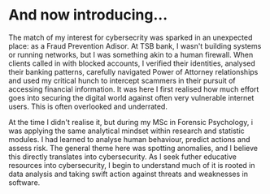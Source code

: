 # And now introducing...

The match of my interest for cybersecrity was sparked in an unexpected place: as a Fraud Prevention Adisor. At TSB bank, I wasn't building systems or running networks, but I was 
something akin to a human firewall. When clients called in with blocked accounts, I verified their identities, analysed their banking patterns, carefully navigated Power of Attorney relationships and used my critical hunch to intercept scammers in their pursuit of accessing financial information. It was here I first realised how much effort goes into securing the digital world against often very vulnerable internet users. This is often overlooked and underrated. 

At the time I didn't realise it, but during my MSc in Forensic Psychology, i was applying the same analytical mindset within research and statistic modules. I had learned to analyse human behaviour, predict actions and assess risk. The general theme here was spotting anomalies, and I believe this directly translates into cybersecurity. As I seek futher educative resources into cybersecurity, I begin to understand much of it is rooted in data analysis and taking swift action against threats and weaknesses in software. 


